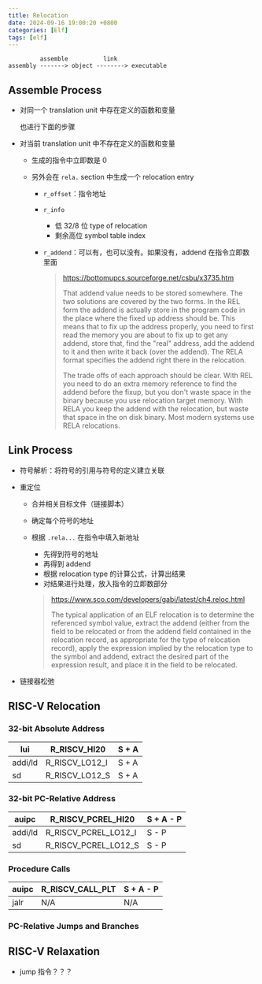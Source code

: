 ```yaml
---
title: Relocation
date: 2024-09-16 19:00:20 +0800
categories: [Elf]
tags: [elf]
---
```


```
         assemble          link
assembly -------> object --------> executable
```

## Assemble Process

- 对同一个 translation unit 中存在定义的函数和变量

  也进行下面的步骤

- 对当前 translation unit 中不存在定义的函数和变量

  - 生成的指令中立即数是 0

  - 另外会在 `rela.` section 中生成一个 relocation entry

    - `r_offset`：指令地址

    - `r_info`

      - 低 32/8 位 type of relocation
      - 剩余高位 symbol table index

    - `r_addend`：可以有，也可以没有。如果没有，addend 在指令立即数里面

      > https://bottomupcs.sourceforge.net/csbu/x3735.htm
      >
      > That addend value needs to be stored somewhere. The two solutions are covered by the two forms. In the REL form the addend is actually store in the program code in the place where the fixed up address should be. This means that to fix up the address properly, you need to first read the memory you are about to fix up to get any addend, store that, find the "real" address, add the addend to it and then write it back (over the addend). The RELA format specifies the addend right there in the relocation.
      >
      > The trade offs of each approach should be clear. With REL you need to do an extra memory reference to find the addend before the fixup, but you don't waste space in the binary because you use relocation target memory. With RELA you keep the addend with the relocation, but waste that space in the on disk binary. Most modern systems use RELA relocations.

## Link Process

- 符号解析：将符号的引用与符号的定义建立关联

- 重定位

  - 合并相关目标文件（链接脚本）

  - 确定每个符号的地址

  - 根据 `.rela...` 在指令中填入新地址

    - 先得到符号的地址
    - 再得到 addend
    - 根据 relocation type 的计算公式，计算出结果
    - 对结果进行处理，放入指令的立即数部分

    > https://www.sco.com/developers/gabi/latest/ch4.reloc.html
    >
    > The typical application of an ELF relocation is to determine the referenced symbol value, extract the addend (either from the field to be relocated or from the addend field contained in the relocation record, as appropriate for the type of relocation record), apply the expression implied by the relocation type to the symbol and addend, extract the desired part of the expression result, and place it in the field to be relocated.

- 链接器松弛

## RISC-V Relocation

### 32-bit Absolute Address

| lui     | R_RISCV_HI20   | S + A |
| -       | -              | -     |
| addi/ld | R_RISCV_LO12_I | S + A |
| sd      | R_RISCV_LO12_S | S + A |

### 32-bit PC-Relative Address

| auipc   | R_RISCV_PCREL_HI20   | S + A - P |
| -       | -                    | -         |
| addi/ld | R_RISCV_PCREL_LO12_I | S - P     |
| sd      | R_RISCV_PCREL_LO12_S | S - P     |

### Procedure Calls

| auipc | R_RISCV_CALL_PLT | S + A - P |
| -     | -                | -         |
| jalr  | N/A              | N/A       |

### PC-Relative Jumps and Branches

## RISC-V Relaxation

- jump 指令？？？

